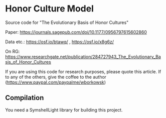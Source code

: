 # Honor Culture Model
Source code for "The Evolutionary Basis of Honor Cultures"

Paper: https://journals.sagepub.com/doi/10.1177/0956797615602860

Data etc.: https://osf.io/btawq/ , https://osf.io/x8g6z/

On RG: https://www.researchgate.net/publication/284727943_The_Evolutionary_Basis_of_Honor_Cultures

If you are using this code for research purposes, please quote this article.
If to any of the others, give the coffee to the author (https://www.paypal.com/paypalme/wborkowsk)

## Compilation

You need a SymshellLight library for building this project.


